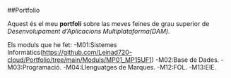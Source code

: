 ##Portfolio

Aquest és el meu **portfoli** sobre las meves feines de grau superior de *Desenvolupament d'Aplicacions Multiplataforma(DAM).*

Els moduls que he fet:
-M01:Sistemes Informàtics(https://github.com/Leinad720-cloud/Portfolio/tree/main/Moduls/MP01_MP15UF1)
-M02:Base de Dades.
-M03:Programació.
-M04:Llenguatges de Marques.
-M12:FOL.
-M13:EIE.
